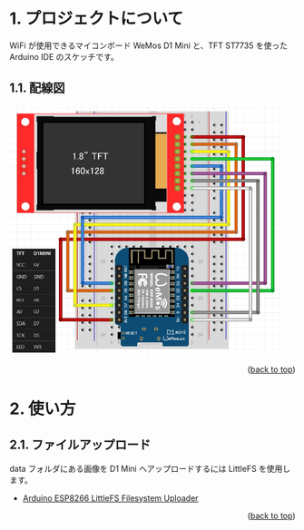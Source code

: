 <a name="readme-top"></a>

<!-- ABOUT THE PROJECT -->

# 1. プロジェクトについて

WiFi が使用できるマイコンボード WeMos D1 Mini と、TFT ST7735 を使った Arduino IDE のスケッチです。

## 1.1. 配線図

<img src="./docs/D1MINI - ST7735.jpg" width="480">

<p align="right">(<a href="#readme-top">back to top</a>)</p>

# 2. 使い方

## 2.1. ファイルアップロード

data フォルダにある画像を D1 Mini へアップロードするには LittleFS を使用します。

- [Arduino ESP8266 LittleFS Filesystem Uploader](https://github.com/earlephilhower/arduino-esp8266littlefs-plugin)

<p align="right">(<a href="#readme-top">back to top</a>)</p>
